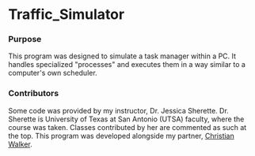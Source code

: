 # Traffic_Simulator
### Purpose
This program was designed to simulate a task manager within a PC. It handles specialized "processes" and executes them in a way similar to a computer's own scheduler.

### Contributors
Some code was provided by my instructor, Dr. Jessica Sherette. Dr. Sherette is University of Texas at San Antonio (UTSA) faculty, where the course was taken. Classes contributed by her are commented as such at the top. This program was developed alongside my partner, [Christian Walker](https://github.com/christianhelp).
